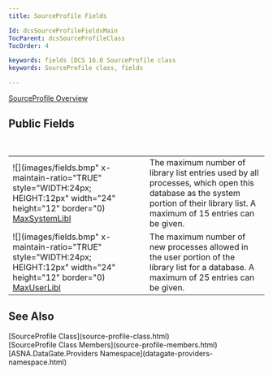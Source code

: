 ```yaml
---
title: SourceProfile Fields

Id: dcsSourceProfileFieldsMain
TocParent: dcsSourceProfileClass
TocOrder: 4

keywords: fields [DCS 16.0 SourceProfile class
keywords: SourceProfile class, fields

---
```


[SourceProfile Overview](source-profile-class.html) 
## Public Fields

<br />


|      |      |
| ---- | ---- |
| ![](images/fields.bmp" x-maintain-ratio="TRUE" style="WIDTH:24px; HEIGHT:12px" width="24" height="12" border="0) [MaxSystemLibl](dcsMaxSystemLiblEnumeration.html) | The maximum number of library list entries used by all processes, which open this database as the system portion of their library list. A maximum of 15 entries can be given. |
| ![](images/fields.bmp" x-maintain-ratio="TRUE" style="WIDTH:24px; HEIGHT:12px" width="24" height="12" border="0) [MaxUserLibl](dcsMaxUserLiblEnumeration.html) | The maximum number of new processes allowed in the user portion of the library list for a database. A maximum of 25 entries can be given. |



## See Also

<dl />
      [SourceProfile Class](source-profile-class.html)
      <br />
      [SourceProfile Class Members](source-profile-members.html)
      <br />
      [ASNA.DataGate.Providers Namespace](datagate-providers-namespace.html)

